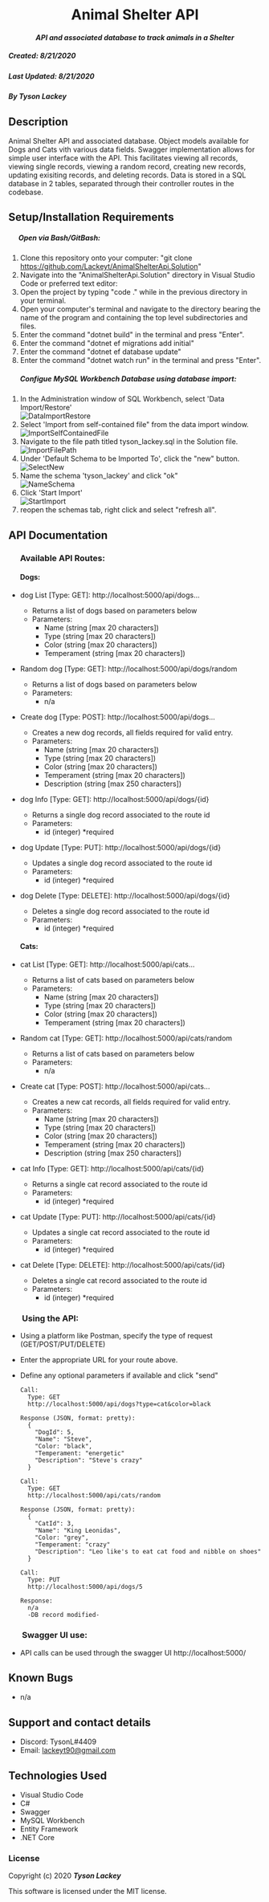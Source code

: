<h1 align="center"><strong>Animal Shelter API</strong></h1>

<h4 align="center"><em>API and associated database to track animals in a Shelter</em></h4>


##### __Created:__ 8/21/2020
##### __Last Updated:__ 8/21/2020 
##### By _**Tyson Lackey**_  


## Description
Animal Shelter API and associated database. Object models available for Dogs and Cats vith various data fields. Swagger implementation allows for simple user interface with the API. This facilitates viewing all records, viewing single records, viewing a random record, creating new records, updating exisiting records, and deleting records. Data is stored in a SQL database in 2 tables, separated through their controller routes in the codebase. 

## Setup/Installation Requirements

##### &nbsp;&nbsp;&nbsp;&nbsp;&nbsp;&nbsp;Open via Bash/GitBash:

1. Clone this repository onto your computer:
    "git clone https://github.com/Lackeyt/AnimalShelterApi.Solution"
2. Navigate into the "AnimalShelterApi.Solution" directory in Visual Studio Code or preferred text editor:
3. Open the project by typing "code ." while in the previous directory in your terminal.
4. Open your computer's terminal and navigate to the directory bearing the name of the program and containing the top level subdirectories and files.
5. Enter the command "dotnet build" in the terminal and press "Enter".
6. Enter the command "dotnet ef migrations add initial"
7. Enter the command "dotnet ef database update"
6. Enter the command "dotnet watch run" in the terminal and press "Enter".


##### &nbsp;&nbsp;&nbsp;&nbsp;&nbsp;&nbsp; Configue MySQL Workbench Database using database import:
1. In the Administration window of SQL Workbench, select 'Data Import/Restore' <br>
![DataImportRestore](./AnimalShelterApi/wwwroot/assets/images/readme/DataImportRestore.PNG)<br>
2. Select 'Import from self-contained file" from the data import window.<br>
![ImportSelfContainedFile](./AnimalShelterApi/wwwroot/assets/images/readme/ImportSelfContainedFile.PNG)<br>
3. Navigate to the file path titled tyson_lackey.sql in the Solution file.<br>
![ImportFilePath](./AnimalShelterApi/wwwroot/assets/images/readme/ImportFilePath.PNG)<br>
4. Under 'Default Schema to be Imported To', click the "new" button.<br>
![SelectNew](./AnimalShelterApi/wwwroot/assets/images/readme/SelectNew.PNG)<br>
5. Name the schema 'tyson_lackey' and click "ok"<br>
![NameSchema](./AnimalShelterApi/wwwroot/assets/images/readme/NameSchema.PNG)<br>
6. Click 'Start Import'<br>
![StartImport](./AnimalShelterApi/wwwroot/assets/images/readme/StartImport.PNG)<br>
7. reopen the schemas tab, right click and select "refresh all".<br>

## API Documentation

### &nbsp;&nbsp;&nbsp;&nbsp;&nbsp;&nbsp;Available API Routes:

#### &nbsp;&nbsp;&nbsp;&nbsp;&nbsp;&nbsp; Dogs:
  * dog List [Type: GET]: http://<span></span>localhost:5000/api/dogs...
    * Returns a list of dogs based on parameters below
    * Parameters:
      - Name (string [max 20 characters])
      - Type (string [max 20 characters])
      - Color (string [max 20 characters])
      - Temperament (string [max 20 characters])

  * Random dog [Type: GET]: http://<span></span>localhost:5000/api/dogs/random
    * Returns a list of dogs based on parameters below
    * Parameters:
      - n/a

  * Create dog [Type: POST]: http://<span></span>localhost:5000/api/dogs...
    * Creates a new dog records, all fields required for valid entry.
    * Parameters:
      - Name (string [max 20 characters])
      - Type (string [max 20 characters])
      - Color (string [max 20 characters])
      - Temperament (string [max 20 characters])
      - Description (string [max 250 characters])

  * dog Info [Type: GET]: http://<span></span>localhost:5000/api/dogs/{id}
    * Returns a single dog record associated to the route id
    * Parameters:
      - id (integer) *required

  * dog Update [Type: PUT]: http://<span></span>localhost:5000/api/dogs/{id}
    * Updates a single dog record associated to the route id
    * Parameters:
      - id (integer) *required

  * dog Delete [Type: DELETE]: http://<span></span>localhost:5000/api/dogs/{id}
    * Deletes a single dog record associated to the route id
    * Parameters:
      - id (integer) *required

#### &nbsp;&nbsp;&nbsp;&nbsp;&nbsp;&nbsp; Cats:
  * cat List [Type: GET]: http://<span></span>localhost:5000/api/cats...
    * Returns a list of cats based on parameters below
    * Parameters:
      - Name (string [max 20 characters])
      - Type (string [max 20 characters])
      - Color (string [max 20 characters])
      - Temperament (string [max 20 characters])

  * Random cat [Type: GET]: http://<span></span>localhost:5000/api/cats/random
    * Returns a list of cats based on parameters below
    * Parameters:
      - n/a

  * Create cat [Type: POST]: http://<span></span>localhost:5000/api/cats...
    * Creates a new cat records, all fields required for valid entry.
    * Parameters:
      - Name (string [max 20 characters])
      - Type (string [max 20 characters])
      - Color (string [max 20 characters])
      - Temperament (string [max 20 characters])
      - Description (string [max 250 characters])

  * cat Info [Type: GET]: http://<span></span>localhost:5000/api/cats/{id}
    * Returns a single cat record associated to the route id
    * Parameters:
      - id (integer) *required

  * cat Update [Type: PUT]: http://<span></span>localhost:5000/api/cats/{id}
    * Updates a single cat record associated to the route id
    * Parameters:
      - id (integer) *required

  * cat Delete [Type: DELETE]: http://<span></span>localhost:5000/api/cats/{id}
    * Deletes a single cat record associated to the route id
    * Parameters:
      - id (integer) *required

### &nbsp;&nbsp;&nbsp;&nbsp;&nbsp;&nbsp; Using the API:

  * Using a platform like Postman, specify the type of request (GET/POST/PUT/DELETE)
  * Enter the appropriate URL for your route above.
  * Define any optional parameters if available and click "send"

      ```
      Call:
        Type: GET
        http://localhost:5000/api/dogs?type=cat&color=black

      Response (JSON, format: pretty):
        {
          "DogId": 5,
          "Name": "Steve",
          "Color: "black",
          "Temperament: "energetic"
          "Description": "Steve's crazy"
        }
      ```
      
      ```
      Call:
        Type: GET
        http://localhost:5000/api/cats/random
      
      Response (JSON, format: pretty):
        {
          "CatId": 3,
          "Name": "King Leonidas",
          "Color: "grey",
          "Temperament: "crazy"
          "Description": "Leo like's to eat cat food and nibble on shoes"
        }
      ```

      ```
      Call:
        Type: PUT
        http://localhost:5000/api/dogs/5

      Response:
        n/a
        -DB record modified-
      ```

### &nbsp;&nbsp;&nbsp;&nbsp;&nbsp;&nbsp; Swagger UI use:

  * API calls can be used through the swagger UI
    http://<span></span>localhost:5000/

## Known Bugs

* n/a

## Support and contact details

* Discord: TysonL#4409
* Email: lackeyt90@gmail.com


## Technologies Used

* Visual Studio Code
* C#
* Swagger
* MySQL Workbench
* Entity Framework
* .NET Core

### License

Copyright (c) 2020 **_Tyson Lackey_**

This software is licensed under the MIT license.